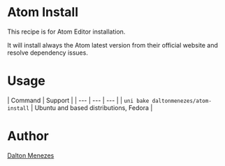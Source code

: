 # Atom Install
This recipe is for Atom Editor installation.

It will install always the Atom latest version from their official website and resolve dependency issues.

# Usage
| Command | Support |
| --- | --- | --- |
| `uni bake daltonmenezes/atom-install` | Ubuntu and based distributions, Fedora |

# Author
[Dalton Menezes](https://github.com/uni-linux/recipes/tree/master/src/daltonmenezes)
